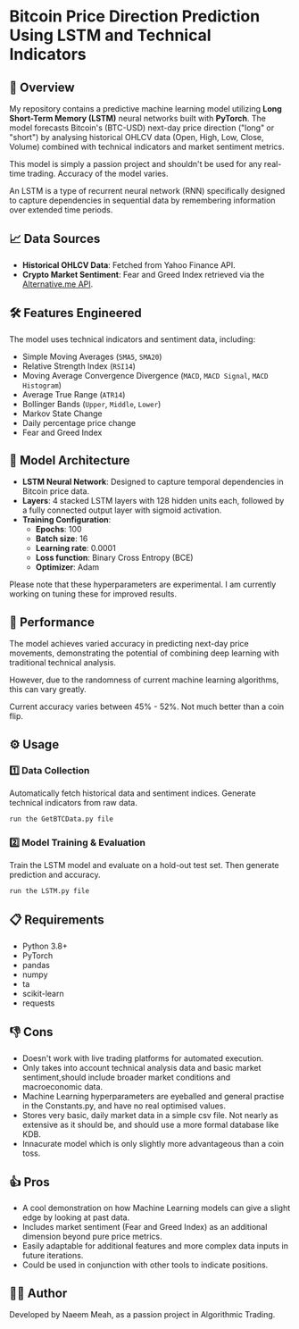# Bitcoin Price Direction Prediction Using LSTM and Technical Indicators

## 🚀 Overview
My repository contains a predictive machine learning model utilizing **Long Short-Term Memory (LSTM)** neural networks built with **PyTorch**. The model forecasts Bitcoin's (BTC-USD) next-day price direction ("long" or "short") by analysing historical OHLCV data (Open, High, Low, Close, Volume) combined with technical indicators and market sentiment metrics.

This model is simply a passion project and shouldn't be used for any real-time trading. Accuracy of the model varies.

An LSTM is a type of recurrent neural network (RNN) specifically designed to capture dependencies in sequential data by remembering information over extended time periods.

## 📈 Data Sources
- **Historical OHLCV Data**: Fetched from Yahoo Finance API.
- **Crypto Market Sentiment**: Fear and Greed Index retrieved via the [Alternative.me API](https://alternative.me/crypto/fear-and-greed-index/).

## 🛠️ Features Engineered
The model uses technical indicators and sentiment data, including:

- Simple Moving Averages (`SMA5`, `SMA20`)
- Relative Strength Index (`RSI14`)
- Moving Average Convergence Divergence (`MACD`, `MACD Signal`, `MACD Histogram`)
- Average True Range (`ATR14`)
- Bollinger Bands (`Upper`, `Middle`, `Lower`)
- Markov State Change
- Daily percentage price change
- Fear and Greed Index

## 🎯 Model Architecture
- **LSTM Neural Network**: Designed to capture temporal dependencies in Bitcoin price data.
- **Layers**: 4 stacked LSTM layers with 128 hidden units each, followed by a fully connected output layer with sigmoid activation.
- **Training Configuration**:
  - **Epochs**: 100
  - **Batch size**: 16
  - **Learning rate**: 0.0001
  - **Loss function**: Binary Cross Entropy (BCE)
  - **Optimizer**: Adam
 
Please note that these hyperparameters are experimental. I am currently working on tuning these for improved results.

## 🧪 Performance
The model achieves varied accuracy in predicting next-day price movements, demonstrating the potential of combining deep learning with traditional technical analysis. 

However, due to the randomness of current machine learning algorithms, this can vary greatly.

Current accuracy varies between 45% - 52%. Not much better than a coin flip.

## ⚙️ Usage

### 1️⃣ **Data Collection**
Automatically fetch historical data and sentiment indices. Generate technical indicators from raw data.
```bash
run the GetBTCData.py file
```

### 2️⃣ **Model Training & Evaluation**
Train the LSTM model and evaluate on a hold-out test set. Then generate prediction and accuracy.
```bash
run the LSTM.py file
```

## 📋 Requirements
- Python 3.8+
- PyTorch
- pandas
- numpy
- ta
- scikit-learn
- requests

## 👎 Cons
- Doesn't work with live trading platforms for automated execution.
- Only takes into account technical analysis data and basic market sentiment,should include broader market conditions and macroeconomic data.
- Machine Learning hyperparameters are eyeballed and general practise in the Constants.py, and have no real optimised values.
- Stores very basic, daily market data in a simple csv file. Not nearly as extensive as it should be, and should use a more formal database like KDB.
- Innacurate model which is only slightly more advantageous than a coin toss.

## 👍 Pros
- A cool demonstration on how Machine Learning models can give a slight edge by looking at past data.
- Includes market sentiment (Fear and Greed Index) as an additional dimension beyond pure price metrics.
- Easily adaptable for additional features and more complex data inputs in future iterations.
- Could be used in conjunction with other tools to indicate positions.

## 👨‍💻 Author
Developed by Naeem Meah, as a passion project in Algorithmic Trading.
